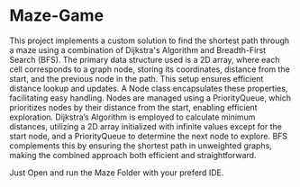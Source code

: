 # Maze-Game
This project implements a custom solution to find the shortest path through a maze using a combination of Dijkstra's Algorithm and Breadth-First Search (BFS). The primary data structure used is a 2D array, where each cell corresponds to a graph node, storing its coordinates, distance from the start, and the previous node in the path. This setup ensures efficient distance lookup and updates. A Node class encapsulates these properties, facilitating easy handling. Nodes are managed using a PriorityQueue, which prioritizes nodes by their distance from the start, enabling efficient exploration. Dijkstra’s Algorithm is employed to calculate minimum distances, utilizing a 2D array initialized with infinite values except for the start node, and a PriorityQueue to determine the next node to explore. BFS complements this by ensuring the shortest path in unweighted graphs, making the combined approach both efficient and straightforward.

Just Open and run the Maze Folder with your preferd IDE.
